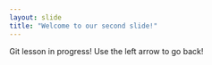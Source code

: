 ```yaml
---
layout: slide
title: "Welcome to our second slide!"
---
```

Git lesson in progress!
Use the left arrow to go back!
